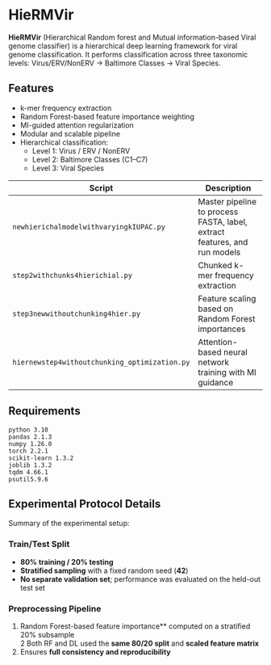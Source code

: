 # HieRMVir

**HieRMVir** (Hierarchical Random forest and Mutual information-based Viral genome classifier) is a hierarchical deep learning framework for viral genome classification. It performs classification across three taxonomic levels: Virus/ERV/NonERV → Baltimore Classes → Viral Species.


## Features
- k-mer frequency extraction
- Random Forest-based feature importance weighting
- MI-guided attention regularization
- Modular and scalable pipeline
- Hierarchical classification: 
  - Level 1: Virus / ERV / NonERV  
  - Level 2: Baltimore Classes (C1–C7)  
  - Level 3: Viral Species

| Script | Description |
|--------|-------------|
| `newhierichalmodelwithvaryingkIUPAC.py` | Master pipeline to process FASTA, label, extract features, and run models |
| `step2withchunks4hierichial.py` | Chunked k-mer frequency extraction |
| `step3newwithoutchunking4hier.py` | Feature scaling based on Random Forest importances |
| `hiernewstep4withoutchunking_optimization.py` | Attention-based neural network training with MI guidance |

## Requirements

```text
python 3.10
pandas 2.1.3
numpy 1.26.0
torch 2.2.1
scikit-learn 1.3.2
joblib 1.3.2
tqdm 4.66.1
psutil5.9.6
```


## Experimental Protocol Details
Summary of the experimental setup:

### Train/Test Split
- **80% training / 20% testing**  
- **Stratified sampling** with a fixed random seed (**42**)  
- **No separate validation set**; performance was evaluated on the held-out test set  

### Preprocessing Pipeline
1. Random Forest-based feature importance** computed on a stratified 20% subsample  
2 Both RF and DL used the **same 80/20 split** and **scaled feature matrix**  
3. Ensures **full consistency and reproducibility**
